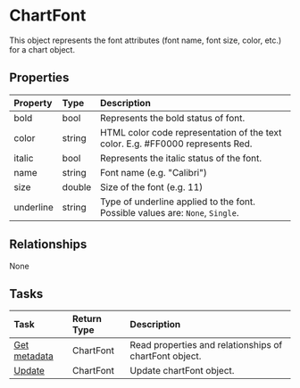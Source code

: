 # ChartFont

This object represents the font attributes (font name, font size, color, etc.) for a chart object.

## Properties
| Property	   | Type	|Description|
|:---------------|:--------|:----------|
|bold|bool|Represents the bold status of font.|
|color|string|HTML color code representation of the text color. E.g. #FF0000 represents Red.|
|italic|bool|Represents the italic status of the font.|
|name|string|Font name (e.g. "Calibri")|
|size|double|Size of the font (e.g. 11)|
|underline|string|Type of underline applied to the font. Possible values are: `None`, `Single`.|

## Relationships
None


## Tasks

| Task		   | Return Type	|Description|
|:---------------|:--------|:----------|
|[Get metadata](../api/chartfont_get.md) | ChartFont |Read properties and relationships of chartFont object.|
|[Update](../api/chartfont_update.md) | ChartFont	|Update chartFont object. |
